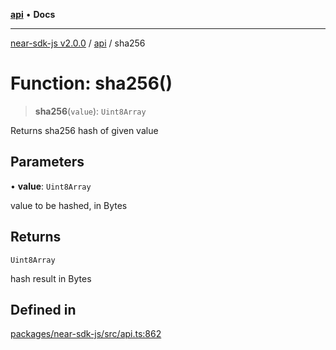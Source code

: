 [**api**](../README.md) • **Docs**

***

[near-sdk-js v2.0.0](../../packages.md) / [api](../README.md) / sha256

# Function: sha256()

> **sha256**(`value`): `Uint8Array`

Returns sha256 hash of given value

## Parameters

• **value**: `Uint8Array`

value to be hashed, in Bytes

## Returns

`Uint8Array`

hash result in Bytes

## Defined in

[packages/near-sdk-js/src/api.ts:862](https://github.com/dim-daskalov/near-sdk-js/blob/d666013bbb17e79dbf6b4425d4bac78f40b0804c/packages/near-sdk-js/src/api.ts#L862)

